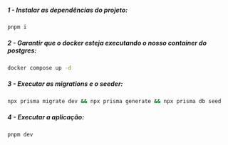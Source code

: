 ##### 1 - Instalar as dependências do projeto:

```bash
pnpm i
```

##### 2 - Garantir que o docker esteja executando o nosso container do postgres:

```bash
docker compose up -d 
```

##### 3 - Executar as migrations e o seeder:

```bash
npx prisma migrate dev && npx prisma generate && npx prisma db seed
```

##### 4 - Executar a aplicação:

```bash
pnpm dev
```